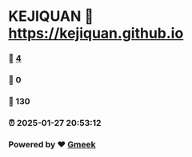 # KEJIQUAN :link: https://kejiquan.github.io 
### :page_facing_up: [4](https://kejiquan.github.io/tag.html) 
### :speech_balloon: 0 
### :hibiscus: 130 
### :alarm_clock: 2025-01-27 20:53:12 
### Powered by :heart: [Gmeek](https://github.com/Meekdai/Gmeek)
